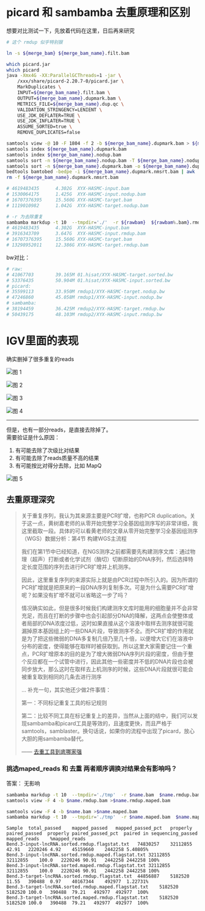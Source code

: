 
# picard 和 sambamba 去重原理和区别

想要对比测试一下，先放着代码在这里，日后再来研究

```bash
# 这个 rmdup 似乎特别狠

ln -s ${merge_bam} ${merge_bam_name}.filt.bam

which picard.jar
which picard
java -Xmx4G -XX:ParallelGCThreads=1 -jar \
    /xxx/share/picard-2.20.7-0/picard.jar \
    MarkDuplicates \
    INPUT=${merge_bam_name}.filt.bam \
    OUTPUT=${merge_bam_name}.dupmark.bam \
    METRICS_FILE=${merge_bam_name}.dup.qc \
    VALIDATION_STRINGENCY=LENIENT \
    USE_JDK_DEFLATER=TRUE \
    USE_JDK_INFLATER=TRUE \
    ASSUME_SORTED=true \
    REMOVE_DUPLICATES=false

samtools view -@ 10 -F 1804 -f 2 -b ${merge_bam_name}.dupmark.bam > ${merge_bam_name}.nodup.bam
samtools index ${merge_bam_name}.dupmark.bam
samtools index ${merge_bam_name}.nodup.bam
samtools sort -n ${merge_bam_name}.nodup.bam -T ${merge_bam_name}.nodup.tmp -O sam | SAMstats --sorted_sam_file - --outf ${merge_bam_name}.nodup.samstats.qc
samtools sort -n ${merge_bam_name}.dupmark.bam -o ${merge_bam_name}.dupmark.nmsrt.bam -T ${merge_bam_name}.dupmark -@ 10
bedtools bamtobed -bedpe -i ${merge_bam_name}.dupmark.nmsrt.bam | awk 'BEGIN{OFS="\t"}{print $1,$2,$4,$6,$9,$10}' | grep -v "^chrM\s" | sort | uniq -c | awk 'BEGIN{mt=0;m0=0;m1=0;m2=0} ($1==1){m1=m1+1} ($1==2){m2=m2+1} {m0=m0+1} {mt=mt+$1} END{m1_m2=-1.0; if(m2>0) m1_m2=m1/m2; m0_mt=0; if (mt>0) m0_mt=m0/mt; m1_m0=0; if (m0>0) m1_m0=m1/m0; printf "%d\t%d\t%d\t%d\t%f\t%f\t%f\n",mt,m0,m1,m2,m0_mt,m1_m0,m1_m2}' > ${merge_bam_name}.dupmark.lib_complexity.qc
rm -f ${merge_bam_name}.dupmark.nmsrt.bam

# 4619483435      4.302G  XYX-HASMC-input.bam
# 1530064175      1.425G  XYX-HASMC-input.nodup.bam
# 16707376395     15.560G XYX-HASMC-target.bam
# 1119010982      1.042G  XYX-HASMC-target.nodup.bam
```



```bash
# -r 为去除重复
sambamba markdup -t 10  --tmpdir='./'  -r ${rawbam}  ${rawbam%.bam}.rmdup.bam &>log.${rawbam%.bam}.txt
# 4619483435      4.302G  XYX-HASMC-input.bam
# 3916343709      3.647G  XYX-HASMC-input.rmdup.bam
# 16707376395     15.560G XYX-HASMC-target.bam
# 13298952011     12.386G XYX-HASMC-target.rmdup.bam
```

bw对比：
```bash
# raw:
# 41067703        39.165M 01.hisat/XYX-HASMC-target.sorted.bw
# 53376435        50.904M 01.hisat/XYX-HASMC-input.sorted.bw
# picard:
# 35599113        33.950M rmdup1/XYX-HASMC-target.nodup.bw
# 47246860        45.058M rmdup1/XYX-HASMC-input.nodup.bw
# sambamba:
# 38194459        36.425M rmdup2/XYX-HASMC-target.rmdup.bw
# 50439175        48.103M rmdup2/XYX-HASMC-input.rmdup.bw
```

# IGV里面的表现

确实删掉了很多重复的reads

![图 1](images/rmdup_2021-10-25_17-15-18.png)  

![图 2](images/rmdup_2021-10-25_17-16-51.png)  

![图 3](images/rmdup_2021-10-25_17-18-54.png)  

![图 4](images/rmdup_2021-10-25_17-19-38.png)  

---
但是，也有一部分reads，是直接去除掉了。  
需要验证是什么原因：
1. 有可能去除了次级比对结果
2. 有可能去除了reads质量不高的结果
3. 有可能按比对得分去除，比如 MapQ

![图 5](images/rmdup_2021-10-26_11-53-01.png)  


## 去重原理深究

> 关于重复序列，我认为其来源主要是PCR扩增，也称PCR duplication。关于这一点，黄树嘉老师的从零开始完整学习全基因组测序写的非常详细，我这里截取一段。具体的可以看黄老师的文章从零开始完整学习全基因组测序（WGS）数据分析：第4节 构建WGS主流程
>
> 我们在第1节中已经知道，在NGS测序之前都需要先构建测序文库：通过物理（超声）打断或者化学试剂（酶切）切断原始的DNA序列，然后选择特定长度范围的序列去进行PCR扩增并上机测序。
> 
> 因此，这里重复序列的来源实际上就是由PCR过程中所引入的。因为所谓的PCR扩增就是把原来的一段DNA序列复制多次。可是为什么需要PCR扩增呢？如果没有扩增不就可以省略这一步了吗？
> 
> 情况确实如此，但是很多时候我们构建测序文库时能用的细胞量并不会非常充足，而且在打断的步骤中也会引起部分DNA的降解，这两点会使整体或者局部的DNA浓度过低，这时如果直接从这个溶液中取样去测序就很可能漏掉原本基因组上的一些DNA片段，导致测序不全。而PCR扩增的作用就是为了把这些微弱的DNA多复制几倍乃至几十倍，以便增大它们在溶液中分布的密度，使得能够在取样时被获取到。所以这里大家需要记住一个重点，PCR扩增原本的目的是为了增大微弱DNA序列片段的密度，但由于整个反应都在一个试管中进行，因此其他一些密度并不低的DNA片段也会被同步放大，那么这时在取样去上机测序的时候，这些DNA片段就很可能会被重复取到相同的几条去进行测序
> 
> ...
> 补充一句，其实他还少做2件事情：
>
> 第一：不同标记重复工具的标记规则
>
> 第二：比较不同工具在标记重复上的差异，当然从上面的结中，我们可以发现sambamba和picard工具是等效的，且速度更快，而且严格于samtools，samblaster。换句话说，如果你的流程中出现了picard，放心大胆的用sambamba替代。
>
> —— [去重工具到底哪家强](https://mp.weixin.qq.com/s?src=11&timestamp=1636337619&ver=3423&signature=gSsglzgzG00HIzKWL4BWWYmq5lU*yY770QeGERgpLOsPHAHIHAaoibqjdm9yYg*UTKs9UqngdEsp0xLnGWYwGnINFhiBh88QhTtB8IwvqvbUksjZ5QDSOBlyvuwo0Ac2&new=1)


### 挑选maped_reads 和 去重 两者顺序调换对结果会有影响吗？

答案： 无影响

```bash
sambamba markdup -t 10  --tmpdir='./tmp'  -r $name.bam  $name.rmdup.bam &>logs/log.sambamba-markdup.$name.txt
samtools view -F 4 -b $name.rmdup.bam >$name.rmdup.maped.bam

samtools view -F 4 -b $name.bam >$name.maped.bam
sambamba markdup -t 10  --tmpdir='./tmp'  -r $name.maped.bam  $name.maped.rmdup.bam &>logs/log.sambamba-markdup.$name.maped.txt
```

```tsv
Sample	total_passed	mapped_passed	mapped_passed_pct	properly paired_passed	properly paired_passed_pct	paired in sequencing_passed	mapped_reads	%mapped_reads
Bend.3-input-lncRNA.sorted.rmdup.flagstat.txt	74830257	32112855	42.91	2220246	4.92	45159660	2442258	5.40805%
Bend.3-input-lncRNA.sorted.rmdup.maped.flagstat.txt	32112855	32112855	100.0	2220246	90.91	2442258	2442258	100%
Bend.3-input-lncRNA.sorted.maped.rmdup.flagstat.txt	32112855	32112855	100.0	2220246	90.91	2442258	2442258	100%
Bend.3-target-lncRNA.sorted.rmdup.flagstat.txt	44856887	5182520	11.55	390488	0.97	40167344	492977	1.22731%
Bend.3-target-lncRNA.sorted.rmdup.maped.flagstat.txt	5182520	5182520	100.0	390488	79.21	492977	492977	100%
Bend.3-target-lncRNA.sorted.maped.rmdup.flagstat.txt	5182520	5182520	100.0	390488	79.21	492977	492977	100%
```
